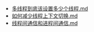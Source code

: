 
- [多线程到底该设置多少个线程.md](多线程到底该设置多少个线程.md)
- [如何减少线程上下文切换.md](如何减少线程上下文切换.md)
- [线程间通信和进程间通信.md](线程间通信和进程间通信.md)

